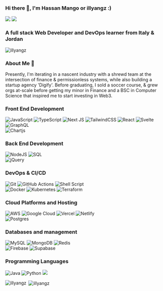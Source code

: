 ### Hi there 👋, I'm Hassan Mango or illyangz :)

[![](https://img.shields.io/badge/linkedin-%230077B5.svg?&style=for-the-badge&logo=linkedin&logoColor=white)](https://www.linkedin.com/in/hassan-mango/)
[![](https://img.shields.io/badge/Gmail-D14836?style=for-the-badge&logo=gmail&logoColor=white)](mailto:hmango77@gmail.com)

<h3> A full stack Web Developer and DevOps learner from Italy & Jordan</h3>

<p align="left"> <img src="https://komarev.com/ghpvc/?username=illyangz&label=Profile%20views&color=0e75b6&style=flat" alt="illyangz" /> </p>

### About Me 👦

Presently, I'm iterating in a nascent industry with a shrewd team at the intersection of finance & permissionless systems, while also building a startup agency 'Digify'. Before graduating, I sold a soccer course, & grew orgs at-scale before getting my minor in Finance and a BSC in Computer Science that inspired me to start investing in Web3.

### Front End Development

![JavaScript](https://img.shields.io/badge/javascript-%23323330.svg?style=for-the-badge&logo=javascript&logoColor=%23F7DF1E)
![TypeScript](https://img.shields.io/badge/typescript-%23007ACC.svg?style=for-the-badge&logo=typescript&logoColor=white)
![Next JS](https://img.shields.io/badge/Next-black?style=for-the-badge&logo=next.js&logoColor=white)
![TailwindCSS](https://img.shields.io/badge/Tailwind_CSS-yellow?style=for-the-badge&logo=tailwind-css&logoColor=38B2AC)
![React](https://img.shields.io/badge/react-%2320232a.svg?style=for-the-badge&logo=react&logoColor=%2361DAFB)
![Svelte](https://img.shields.io/badge/svelte-%23f1413d.svg?style=for-the-badge&logo=svelte&logoColor=white)
![GraphQL](https://img.shields.io/badge/-GraphQL-E10098?style=for-the-badge&logo=graphql&logoColor=white)  
![Chartjs](https://img.shields.io/badge/Chart.js-FF6384?style=for-the-badge&logo=Chart.js&logoColor=white) 

### Back End Development
![NodeJS](https://img.shields.io/badge/node.js-6DA55F?style=for-the-badge&logo=node.js&logoColor=white)
![SQL](https://img.shields.io/badge/-SQL-000?&logo=MySQL&logoColor=4479A1)  
![jQuery](https://img.shields.io/badge/jquery-%230769AD.svg?style=for-the-badge&logo=jquery&logoColor=white)  

### DevOps & CI/CD
![Git](https://img.shields.io/badge/git-%23F05033.svg?style=for-the-badge&logo=git&logoColor=white)
![GitHub Actions](https://img.shields.io/badge/github%20actions-%232671E5.svg?style=for-the-badge&logo=githubactions&logoColor=white)
![Shell Script](https://img.shields.io/badge/shell-%23121011.svg?style=for-the-badge&logo=gnu-bash&logoColor=white)  
![Docker](https://img.shields.io/badge/docker-%230db7ed.svg?style=for-the-badge&logo=docker&logoColor=white)
![Kubernetes](https://img.shields.io/badge/kubernetes-%23326ce5.svg?style=for-the-badge&logo=kubernetes&logoColor=white)
![Terraform](https://img.shields.io/badge/terraform-%235835CC.svg?style=for-the-badge&logo=terraform&logoColor=white) 

### Cloud Platforms and Hosting
![AWS](https://img.shields.io/badge/AWS-%23FF9900.svg?style=for-the-badge&logo=amazon-aws&logoColor=white)
![Google Cloud](https://img.shields.io/badge/GoogleCloud-%234285F4.svg?style=for-the-badge&logo=google-cloud&logoColor=white)
![Vercel](https://img.shields.io/badge/vercel-%23000000.svg?style=for-the-badge&logo=vercel&logoColor=white)
![Netlify](https://img.shields.io/badge/-netlify-blue?style=for-the-badge&logo=netlify&logoColor=green)  
![Postgres](https://img.shields.io/badge/postgres-%23316192.svg?style=for-the-badge&logo=postgresql&logoColor=white)

### Databases and management
![MySQL](https://img.shields.io/badge/mysql-%2300f.svg?style=for-the-badge&logo=mysql&logoColor=white)
![MongoDB](https://img.shields.io/badge/MongoDB-%234ea94b.svg?style=for-the-badge&logo=mongodb&logoColor=white)
![Redis](https://img.shields.io/badge/redis-%23DD0031.svg?style=for-the-badge&logo=redis&logoColor=white)  
![Firebase](https://img.shields.io/badge/Firebase-039BE5?style=for-the-badge&logo=Firebase&logoColor=white)
![Supabase](https://img.shields.io/badge/Supabase-3ECF8E?style=for-the-badge&logo=supabase&logoColor=white)


### Programming Languages

![Java](https://img.shields.io/badge/java-%23ED8B00.svg?style=for-the-badge&logo=openjdk&logoColor=white)
![Python](https://img.shields.io/badge/python-3670A0?style=for-the-badge&logo=python&logoColor=ffdd54)
![](https://img.shields.io/badge/-%2300599C.svg?style=for-the-badge&logo=c&logoColor=white)


<p><img align="left" src="https://github-readme-stats.vercel.app/api/top-langs?username=illyangz&show_icons=true&locale=en&layout=compact" alt="illyangz" /></p>

<p>&nbsp;<img align="center" src="https://github-readme-stats.vercel.app/api?username=illyangz&show_icons=true&locale=en" alt="illyangz" /></p>

